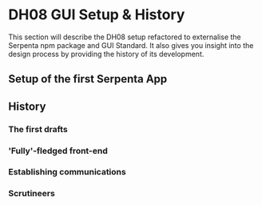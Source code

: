 # DH08 GUI Setup & History

This section will describe the DH08 setup refactored to externalise the Serpenta npm package and GUI Standard. It also
gives you insight into the design process by providing the history of its development.

## Setup of the first Serpenta App

## History

### The first drafts

### 'Fully'-fledged front-end

### Establishing communications

### Scrutineers
